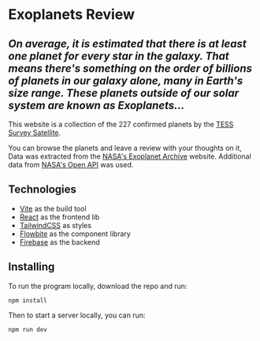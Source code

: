 # Exoplanets Review

## _On average, it is estimated that there is at least one planet for every star in the galaxy. That means there's something on the order of billions of planets in our galaxy alone, many in Earth's size range. These planets outside of our solar system are known as Exoplanets..._

This website is a collection of the 227 confirmed planets by the [TESS Survey Satellite](https://en.wikipedia.org/wiki/Transiting_Exoplanet_Survey_Satellite). 

You can browse the planets and leave a review with your thoughts on it, Data was extracted from the [NASA's Exoplanet Archive](https://exoplanetarchive.ipac.caltech.edu/cgi-bin/TblView/nph-tblView?app=ExoTbls&config=PS&constraint=default_flag=1&constraint=disc_facility+like+%27%25TESS%25%27) website. Additional data from [NASA's Open API](https://api.nasa.gov/) was used.

## Technologies
- [Vite](https://vitejs.dev/) as the build tool
- [React](https://reactjs.org/) as the frontend lib
- [TailwindCSS](https://tailwindcss.com/) as styles
- [Flowbite](https://flowbite.com/) as the component library
- [Firebase](https://en.wikipedia.org/wiki/Firebase) as the backend

## Installing

To run the program locally, download the repo and run:
```
npm install
```
Then to start a server locally, you can run:
```
npm run dev
```
